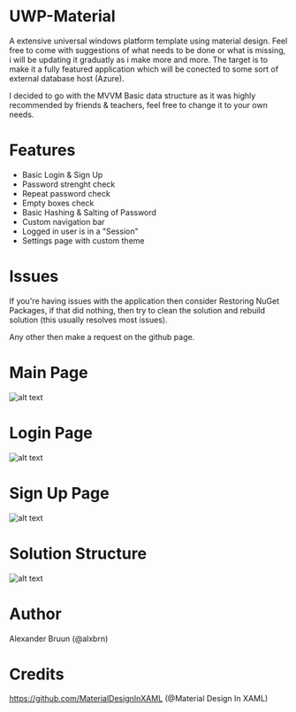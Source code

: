 # UWP-Material
A extensive universal windows platform template using material design. Feel free to come with suggestions of what needs to be done or what is missing, i will be updating it graduatly as i make more and more. The target is to make it a fully featured application which will be conected to some sort of external database host (Azure).

I decided to go with the MVVM Basic data structure as it was highly recommended by friends & teachers, feel free to change it to your own needs.

# Features
- Basic Login & Sign Up
- Password strenght check
- Repeat password check
- Empty boxes check
- Basic Hashing & Salting of Password
- Custom navigation bar
- Logged in user is in a "Session"
- Settings page with custom theme

# Issues
If you're having issues with the application then consider Restoring NuGet Packages, if that did nothing, then try to clean the solution and rebuild solution (this usually resolves most issues).

Any other then make a request on the github page.

# Main Page
![alt text](https://i.imgur.com/vTDoa6S.png)

# Login Page
![alt text](https://i.imgur.com/CliNlBg.png)

# Sign Up Page
![alt text](https://i.imgur.com/dD8cYwX.png)

# Solution Structure
![alt text](https://i.imgur.com/RimcyKl.png)

# Author
Alexander Bruun (@alxbrn)

# Credits
https://github.com/MaterialDesignInXAML (@Material Design In XAML)


